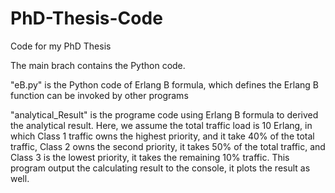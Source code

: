 # PhD-Thesis-Code
Code for my PhD Thesis 

The main brach contains the Python code.

"eB.py" is the Python code of Erlang B formula, which defines the Erlang B function can be invoked by other programs

"analytical_Result" is the programe code using Erlang B formula to derived the analytical result. Here, we assume the total 
traffic load is 10 Erlang, in which Class 1 traffic owns the highest priority, and it take 40% of the total traffic, Class 2
owns the second priority, it takes 50% of the total traffic, and Class 3 is the lowest priority, it takes the remaining 10% 
traffic. This program output the calculating result to the console, it plots the result as well.
